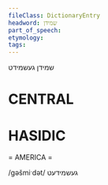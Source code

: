 ```yaml
---
fileClass: DictionaryEntry
headword: שמידן
part_of_speech: 
etymology: 
tags: 
---
```

שמידן
געשמידט

CENTRAL
========

HASIDIC
=======
= AMERICA = 

/gəšmiˑdət/ געשמידעט